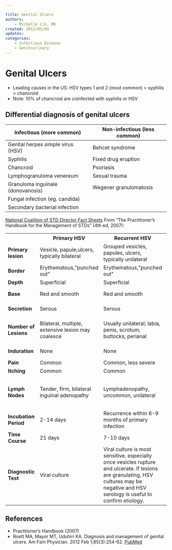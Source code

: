 ```yaml
---

title: Genital Ulcers
authors:
    - Michelle Lin, MD
created: 2012/05/04
updates:
categories:
    - Infectious Disease
    - Genitourinary
---
```


# Genital Ulcers

- Leading causes in the US: HSV types 1 and 2 (most common) > syphilis > chancroid
- Note: 10% of chancroid are coinfected with syphilis or HSV

## Differential diagnosis of genital ulcers

| **Infectious (more common)**      | **Non-infectious (less common)** |
| --------------------------------- | -------------------------------- |
| Genital herpes simple virus (HSV) | Behcet syndrome                  |
| Syphilis                          | Fixed drug eruption              |
| Chancroid                         | Psoriasis                        |
| Lymphogranuloma venereum          | Sexual trauma                    |
| Granuloma inguinale (donovanosis) | Wegener granulomatosis           |
| Fungal infection (eg. candida)    |                                  |
| Secondary bacterial infection     |                                  |

[National Coalition of STD Director Fact Sheets](http://www.ncsddc.org/publications)
From “The Practitioner’s Handbook for the Management of STDs” (4th ed, 2007):

<table>
  <tr>
    <th></th>
    <th>Primary HSV</th>
    <th>Recurrent HSV</th>
    <th>Syphilis</th>
    <th>Chancroid</th>
    <th>LGV</th>
  </tr>
  <tr>
    <td><b>Primary lesion</b></td>
    <td>Vesicle, papule,ulcers, typically bilateral</td>
    <td>Grouped vesicles, papules, ulcers, typically unilateral  </td>
    <td>Ulcer, papule</td>
    <td>Ulcer, papule</td>
    <td>Papule, pustule, ulcer</td>
  </tr>
  <tr>
    <td><b>Border</b></td>
    <td>Erythematous,"punched out"  </td>
    <td>Erythematous,"punched out"</td>
    <td>Sharply demarcated </td>
    <td>Violaceous, undermined</td>
    <td>Variable</td>
  </tr>
  <tr>
    <td><b>Depth</b></td>
    <td>Superficial</td>
    <td>Superficial</td>
    <td>Superficial</td>
    <td>Excavated</td>
    <td>Superficial</td>
  </tr>
  <tr>
    <td><b>Base</b></td>
    <td>Red and smooth</td>
    <td>Red and smooth</td>
    <td>Red and smooth</td>
    <td>Yellow to gray exudate</td>
    <td>Variable</td>
  </tr>
  <tr>
    <td><b>Secretion</b></td>
    <td>Serous</td>
    <td>Serous</td>
    <td>Serous</td>
    <td>Purulent to hemorrhagic</td>
    <td>Variable</td>
  </tr>
  <tr>
    <td><b>Number of Lesions</b></td>
    <td>Bilateral, multiple, extensive lesion may coalesce</td>
    <td>Usually unilateral; labia, penis, scrotum, buttocks, perianal</td>
    <td>Vulva, penis, anal perianal, oral</td>
    <td>Penis, vulva</td>
    <td>Urethra, cervix, rectum</td>
  </tr>
  <tr>
    <td><b>Induration</b></td>
    <td>None</td>
    <td>None</td>
    <td>Firm</td>
    <td>Rare, usually soft</td>
    <td>None</td>
  </tr>
  <tr>
    <td><b>Pain</b></td>
    <td>Common</td>
    <td>Common, less severe</td>
    <td>Rare</td>
    <td>Often</td>
    <td>Variable</td>
  </tr>
  <tr>
    <td><b>Itching</b></td>
    <td>Common</td>
    <td>Common</td>
    <td>Rare</td>
    <td>Rare</td>
    <td>Rare</td>
  </tr>
  <tr>
    <td><b>Lymph Nodes</b></td>
    <td>Tender, firm, bilateral inguinal adenopathy</td>
    <td>Lymphadenopathy, uncommon, unilateral</td>
    <td>Nontender, firm, enlarged</td>
    <td>Tender, enlarged, may suppurate</td>
    <td>Inguinal and femoral lymphadenopathy: tender, may suppurate</td>
  </tr>
  <tr>
    <td><b>Incubation Period</b></td>
    <td>2-14 days</td>
    <td>Recurrence within 6-9 months of primary infection </td>
    <td>10-90 days</td>
    <td>1-14 days</td>
    <td>3-21 days</td>
  </tr>
  <tr>
    <td><b>Time Course</b></td>
    <td>21 days</td>
    <td>7-10 days</td>
    <td>2-3 weeks</td>
    <td>2-3 weeks</td>
    <td>1-2 weeks</td>
  </tr>
  <tr>
    <td><b>Diagnostic Test</b></td>
    <td>Viral culture</td>
    <td>Viral culture is most sensitive, especially once vesicles rupture and ulcerate. If lesions are granulating, HSV cultures may be negative and HSV serology is useful to confirm etiology.</td>
    <td>Darkfield microscopy, FTA-ABS, VDRL, RPR and DFA-TP</td>
    <td>Culture of <i>Haemophilus ducreyi</i>; Gram stain of pus aspirate from lymph node</td>
    <td>Isolation of <i>Chlamydia trachomatis</i> from urethra, cervix, rectum or lymph node aspirate; complement fixation serology ≥ 1/64</td>
  </tr>
</table>

## References

- Practitioner’s Handbook (2007)
- Roett MA, Mayor MT, Uduhiri KA. Diagnosis and management of genital ulcers. Am Fam Physician. 2012 Feb 1;85(3):254-62. [PubMed](https://www.ncbi.nlm.nih.gov/pubmed/?term=22335265)
